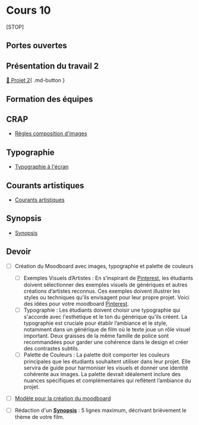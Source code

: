 # Cours 10

[STOP]

## Portes ouvertes


## Présentation du travail 2
  [📁 Projet 2](./projets/projet02.md){ .md-button }   <br>


  

## Formation des équipes


## CRAP
* [Règles composition d'images](https://cmontmorency365-my.sharepoint.com/:p:/g/personal/flpilote_cmontmorency_qc_ca/EaXDO17xGqVPmf_gAqTsmhABbvSnAlNnr8OZR8UK1Ayirg?e=5HYJ6B) 


## Typographie
* [Typographie à l'écran](https://cmontmorency365-my.sharepoint.com/:p:/g/personal/flpilote_cmontmorency_qc_ca/ETp5XZFert9Au1b4Or13FxwBfmMVnHPfmk_dabrP9ZK-Jg?e=y0EqYi) 


## Courants artistiques
* [Courants artistiques](https://cmontmorency365-my.sharepoint.com/:p:/g/personal/flpilote_cmontmorency_qc_ca/EbeRydm1ZApDtvRR_Q4Zn9sBATF6_jX7MIQCEuFurwYOiA?e=zl03hb)

## Synopsis
* [Synopsis](https://cmontmorency365-my.sharepoint.com/:p:/g/personal/flpilote_cmontmorency_qc_ca/EZVIYRt62_5ItWVUsDlonGUBgBfSLdBljZ9ZJj4dcbPZ_g?e=03AxC4)





## Devoir 
* [ ] Création du Moodboard avec images, typographie et palette de couleurs
  * [ ] Exemples Visuels d’Artistes : En s’inspirant de [Pinterest](https://ca.pinterest.com/), les étudiants doivent sélectionner des exemples visuels de génériques et autres créations d’artistes reconnus. Ces exemples doivent illustrer les styles ou techniques qu'ils envisagent pour leur propre projet. Voici des idées pour votre moodboard [Pinterest](https://pin.it/72P9mgeuc).
  * [ ] Typographie : Les étudiants doivent choisir une typographie qui s'accorde avec l'esthétique et le ton du générique qu'ils créent. La typographie est cruciale pour établir l’ambiance et le style, notamment dans un générique de film où le texte joue un rôle visuel important. Deux graisses de la même famille de police sont recommandées pour garder une cohérence dans le design et créer des contrastes subtils.
  * [ ] Palette de Couleurs : La palette doit comporter les couleurs principales que les étudiants souhaitent utiliser dans leur projet. Elle servira de guide pour harmoniser les visuels et donner une identité cohérente aux images. La palette devrait idéalement inclure des nuances spécifiques et complémentaires qui reflètent l’ambiance du projet.

* [ ] [Modèle pour la création du moodboard](https://cmontmorency365-my.sharepoint.com/:f:/g/personal/flpilote_cmontmorency_qc_ca/EgMWAkBvYPJKspzsmGFOrqABPDKZHLCARN5Qdml6RytL8Q?e=MHXmhL)

* [ ] Rédaction d'un **[Synopsis](https://cmontmorency365-my.sharepoint.com/:p:/g/personal/flpilote_cmontmorency_qc_ca/EZVIYRt62_5ItWVUsDlonGUBgBfSLdBljZ9ZJj4dcbPZ_g?e=03AxC4)** : 5 lignes maximum, décrivant brièvement le thème de votre film.


